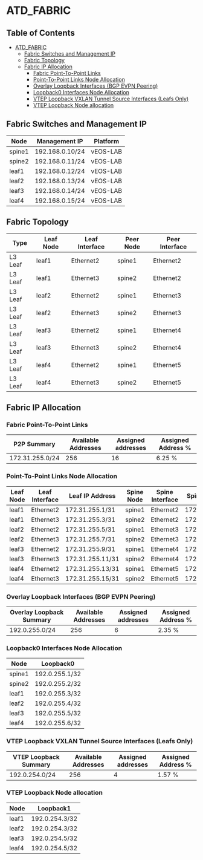 # ATD_FABRIC

## Table of Contents

- [ATD_FABRIC](#atdfabric )
  - [Fabric Switches and Management IP](#fabric-switches-and-management-ip)
  - [Fabric Topology](#fabric-topology)
  - [Fabric IP Allocation](#fabric-ip-allocation)
    - [Fabric Point-To-Point Links](#fabric-point-to-point-links)
    - [Point-To-Point Links Node Allocation](#point-to-point-links-node-allocation)
    - [Overlay Loopback Interfaces (BGP EVPN Peering)](#overlay-loopback-interfaces-bgp-evpn-peering)
    - [Loopback0 Interfaces Node Allocation](#loopback0-interfaces-node-allocation)
    - [VTEP Loopback VXLAN Tunnel Source Interfaces (Leafs Only)](#vtep-loopback-vxlan-tunnel-source-interfaces-leafs-only)
    - [VTEP Loopback Node allocation](#vtep-loopback-node-allocation)

## Fabric Switches and Management IP

| Node | Management IP | Platform |
| ---- | ------------- | -------- |
| spine1 | 192.168.0.10/24 | vEOS-LAB |
| spine2 | 192.168.0.11/24 | vEOS-LAB |
| leaf1 | 192.168.0.12/24 | vEOS-LAB |
| leaf2 | 192.168.0.13/24 | vEOS-LAB |
| leaf3 | 192.168.0.14/24 | vEOS-LAB |
| leaf4 | 192.168.0.15/24 | vEOS-LAB |

## Fabric Topology

| Type | Leaf Node | Leaf Interface | Peer Node | Peer Interface |
| ---- | --------- | -------------- | --------- | -------------- |
| L3 Leaf | leaf1 | Ethernet2 | spine1 | Ethernet2 |
| L3 Leaf | leaf1 | Ethernet3 | spine2 | Ethernet2 |
| L3 Leaf | leaf2 | Ethernet2 | spine1 | Ethernet3 |
| L3 Leaf | leaf2 | Ethernet3 | spine2 | Ethernet3 |
| L3 Leaf | leaf3 | Ethernet2 | spine1 | Ethernet4 |
| L3 Leaf | leaf3 | Ethernet3 | spine2 | Ethernet4 |
| L3 Leaf | leaf4 | Ethernet2 | spine1 | Ethernet5 |
| L3 Leaf | leaf4 | Ethernet3 | spine2 | Ethernet5 |

## Fabric IP Allocation

### Fabric Point-To-Point Links

| P2P Summary | Available Addresses | Assigned addresses | Assigned Address % |
| ----------- | ------------------- | ------------------ | ------------------ |
| 172.31.255.0/24 | 256 | 16 | 6.25 % |

### Point-To-Point Links Node Allocation

| Leaf Node | Leaf Interface | Leaf IP Address | Spine Node | Spine Interface | Spine IP Address |
| --------- | -------------- | --------------- | ---------- | --------------- | ---------------- |
| leaf1 | Ethernet2 | 172.31.255.1/31 | spine1 | Ethernet2 | 172.31.255.0/31 |
| leaf1 | Ethernet3 | 172.31.255.3/31 | spine2 | Ethernet2 | 172.31.255.2/31 |
| leaf2 | Ethernet2 | 172.31.255.5/31 | spine1 | Ethernet3 | 172.31.255.4/31 |
| leaf2 | Ethernet3 | 172.31.255.7/31 | spine2 | Ethernet3 | 172.31.255.6/31 |
| leaf3 | Ethernet2 | 172.31.255.9/31 | spine1 | Ethernet4 | 172.31.255.8/31 |
| leaf3 | Ethernet3 | 172.31.255.11/31 | spine2 | Ethernet4 | 172.31.255.10/31 |
| leaf4 | Ethernet2 | 172.31.255.13/31 | spine1 | Ethernet5 | 172.31.255.12/31 |
| leaf4 | Ethernet3 | 172.31.255.15/31 | spine2 | Ethernet5 | 172.31.255.14/31 |

### Overlay Loopback Interfaces (BGP EVPN Peering)

| Overlay Loopback Summary | Available Addresses | Assigned addresses | Assigned Address % |
| ------------------------ | ------------------- | ------------------ | ------------------ |
| 192.0.255.0/24 | 256 | 6 | 2.35 % |

### Loopback0 Interfaces Node Allocation

| Node | Loopback0 |
| ---- | --------- |
| spine1 | 192.0.255.1/32 |
| spine2 | 192.0.255.2/32 |
| leaf1 | 192.0.255.3/32 |
| leaf2 | 192.0.255.4/32 |
| leaf3 | 192.0.255.5/32 |
| leaf4 | 192.0.255.6/32 |

### VTEP Loopback VXLAN Tunnel Source Interfaces (Leafs Only)

| VTEP Loopback Summary | Available Addresses | Assigned addresses | Assigned Address % |
| --------------------- | ------------------- | ------------------ | ------------------ |
| 192.0.254.0/24 | 256 | 4 | 1.57 % |

### VTEP Loopback Node allocation

| Node | Loopback1 |
| ---- | --------- |
| leaf1 | 192.0.254.3/32 |
| leaf2 | 192.0.254.3/32 |
| leaf3 | 192.0.254.5/32 |
| leaf4 | 192.0.254.5/32 |
